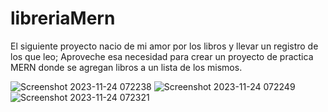 # libreriaMern
El siguiente proyecto nacio de mi amor por los libros y llevar un registro de los que leo; Aproveche esa necesidad para crear un proyecto de practica MERN donde se agregan libros a un lista de los mismos.

![Screenshot 2023-11-24 072238](https://github.com/squeleton/libreriaMern/assets/86810099/27887d0e-50d0-4c78-8ad7-717045e85390)
![Screenshot 2023-11-24 072249](https://github.com/squeleton/libreriaMern/assets/86810099/0e7e1c12-d03b-41e8-9e21-bb8f6577a677)
![Screenshot 2023-11-24 072321](https://github.com/squeleton/libreriaMern/assets/86810099/fac48bdd-4c3d-4165-9238-8b34456ed699)
